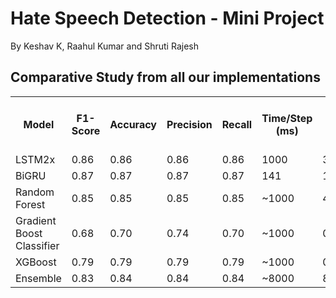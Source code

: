 <h1>Hate Speech Detection - Mini Project</h1>
By Keshav K, Raahul Kumar and Shruti Rajesh
<h2>Comparative Study from all our implementations</h2>
<table>
  <tr>
    <th>Model</th>
    <th>F1-Score</th>
    <th>Accuracy</th>
    <th>Precision</th>
    <th>Recall</th>
    <th>Time/Step (ms)</th>
    <th>BIN File Size (MB)</th>
  </tr>
  <tr>
    <td>LSTM2x</td>
    <td>0.86</td>
    <td>0.86</td>
    <td>0.86</td>
    <td>0.86</td>
    <td>1000</td>
    <td>31.3</td>
  </tr>
  <tr>
    <td>BiGRU</td>
    <td>0.87</td>
    <td>0.87</td>
    <td>0.87</td>
    <td>0.87</td>
    <td>141</td>
    <td>100</td>
  </tr>
  <tr>
    <td>Random Forest</td>
    <td>0.85</td>
    <td>0.85</td>
    <td>0.85</td>
    <td>0.85</td>
    <td>~1000</td>
    <td>402</td>
  </tr>
  <tr>
    <td>Gradient Boost Classifier</td>
    <td>0.68</td>
    <td>0.70</td>
    <td>0.74</td>
    <td>0.70</td>
    <td>~1000</td>
    <td>0.287</td>
  </tr>
  <tr>
    <td>XGBoost</td>
    <td>0.79</td>
    <td>0.79</td>
    <td>0.79</td>
    <td>0.79</td>
    <td>~1000</td>
    <td>0.287</td>
  </tr>
  <tr>
    <td>Ensemble</td>
    <td>0.83</td>
    <td>0.84</td>
    <td>0.84</td>
    <td>0.84</td>
    <td>~8000</td>
    <td>804</td>
  </tr>
</table>
